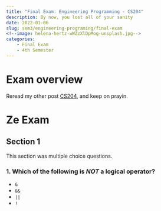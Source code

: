 ```yaml
---
title: "Final Exam: Engineering Programming - CS204"
description: By now, you lost all of your sanity
date: 2022-01-06
slug: sem3/engineering-programing/final-exam
<!--image: helena-hertz-wWZzXlDpMog-unsplash.jpg-->
categories:
    - Final Exam
    - 4th Semester
---
```


# Exam overview
Reread my other post [CS204](../), and keep on prayin.

# Ze Exam
## Section 1
This section was multiple choice questions.
### 1. Which of the following is *NOT* a logical operator?
* `&`
* `&&`
* `||`
* `!`
